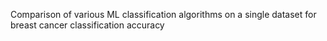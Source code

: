 Comparison of various ML classification algorithms on a single dataset for breast cancer classification accuracy
